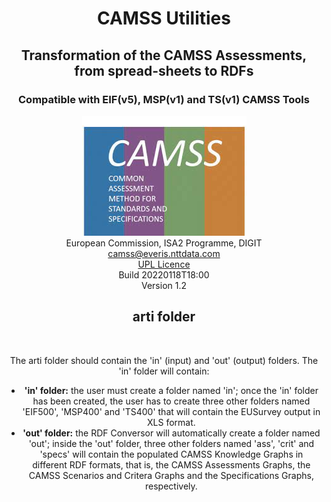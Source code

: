 # <center>CAMSS Utilities</center>
## <center>Transformation of the CAMSS Assessments, from spread-sheets to RDFs</center>
### <center>Compatible with EIF(v5), MSP(v1) and TS(v1) CAMSS Tools</center>
<center><img src="./img/CAMSS Logo landscape"/></center>
<center>European Commission, ISA2 Programme, DIGIT</center>
<center><a href="mailto:camss@everis.com">camss@everis.nttdata.com</a></center>
<center><a href="https://joinup.ec.europa.eu/collection/eupl/about">UPL Licence</a><center>
<center>Build 20220118T18:00</center>
<center>Version 1.2</center>

<h2>arti folder</h2><br>
<p>The arti folder should contain the 'in' (input) and 'out' (output) folders. The 'in' folder will contain:
	<ul>
		<li><b>'in' folder:</b> the user must create a folder named 'in'; once the 'in' folder has been created, the user has to create three other folders named 'EIF500', 'MSP400' and 'TS400' that will contain the EUSurvey output in XLS format.</li>
		<li><b>'out' folder:</b> the RDF Conversor will automatically create a folder named 'out'; inside the 'out' folder, three other folders named 'ass', 'crit' and 'specs' will contain the populated CAMSS Knowledge Graphs in different RDF formats, that is, the CAMSS Assessments Graphs, the CAMSS Scenarios and Critera Graphs and the Specifications Graphs, respectively.</li>
	</ul>
</p>
